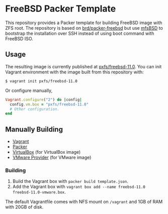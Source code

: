 FreeBSD Packer Template
=======================

This repository provides a Packer template for building FreeBSD image with ZFS root. The repository is based on [brd/packer-freebsd](https://github.com/brd/packer-freebsd) but use [mfsBSD](http://mfsbsd.vx.sk/) to bootstrap the installation over SSH instead of using boot command with FreeBSD ISO.

## Usage

The resulting image is currently published at [pxfs/freebsd-11.0](https://vagrantcloud.com/pxfs/boxes/freebsd-11.0). You can init Vagrant environment with the image built from this repository with:

```shell
$ vagrant init pxfs/freebsd-11.0
```

Or configure manually,

```ruby
Vagrant.configure("2") do |config|
  config.vm.box = "pxfs/freebsd-11.0"
  # Other configuration.
end
```

## Manually Building

* [Vagrant](https://www.vagrantup.com/)
* [Packer](https://www.packer.io/)
* [VirtualBox](https://www.virtualbox.org/) (for VirtualBox image)
* [VMware Provider](https://www.vagrantup.com/vmware) (for VMware image)

### Building

1. Build the Vagrant box with `packer build template.json`.
2. Add the Vagrant box with `vagrant box add --name freebsd-11.0 freebsd-11.0-vmware.box`.

The default Vagrantfile comes with NFS mount on `/vagrant` and 1GB of RAM with 20GB of disk.
